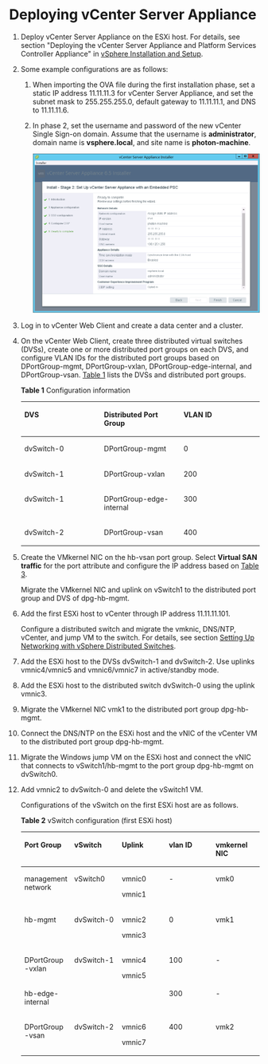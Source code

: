 # Deploying vCenter Server Appliance<a name="EN-US_TOPIC_0159392258"></a>

1.  Deploy vCenter Server Appliance on the ESXi host. For details, see section "Deploying the vCenter Server Appliance and Platform Services Controller Appliance" in  [vSphere Installation and Setup](https://docs.vmware.com/en/VMware-vSphere/6.5/com.vmware.vsphere.install.doc/GUID-F06BA415-66D8-42CD-9151-701BBBCE8D65.html).
2.  Some example configurations are as follows:
    1.  When importing the OVA file during the first installation phase, set a static IP address 11.11.11.3 for vCenter Server Appliance, and set the subnet mask to 255.255.255.0, default gateway to 11.11.11.1, and DNS to 11.11.11.6.
    2.  In phase 2, set the username and password of the new vCenter Single Sign-on domain. Assume that the username is  **administrator**, domain name is  **vsphere.local**, and site name is  **photon-machine**.

        ![](figures/4-4.png)

3.  Log in to vCenter Web Client and create a data center and a cluster.
4.  On the vCenter Web Client, create three distributed virtual switches \(DVSs\), create one or more distributed port groups on each DVS, and configure VLAN IDs for the distributed port groups based on DPortGroup-mgmt, DPortGroup-vxlan, DPortGroup-edge-internal, and DPortGroup-vsan.  [Table 1](#table47011255194512)  lists the DVSs and distributed port groups.

    **Table  1**  Configuration information

    <a name="table47011255194512"></a>
    <table><thead align="left"><tr id="row50855279"><th class="cellrowborder" valign="top" width="33.33333333333333%" id="mcps1.2.4.1.1"><p id="p25636935"><a name="p25636935"></a><a name="p25636935"></a>DVS</p>
    </th>
    <th class="cellrowborder" valign="top" width="33.33333333333333%" id="mcps1.2.4.1.2"><p id="p33061902"><a name="p33061902"></a><a name="p33061902"></a>Distributed Port Group</p>
    </th>
    <th class="cellrowborder" valign="top" width="33.33333333333333%" id="mcps1.2.4.1.3"><p id="p10044987"><a name="p10044987"></a><a name="p10044987"></a>VLAN ID</p>
    </th>
    </tr>
    </thead>
    <tbody><tr id="row7929439"><td class="cellrowborder" valign="top" width="33.33333333333333%" headers="mcps1.2.4.1.1 "><p id="p38304827"><a name="p38304827"></a><a name="p38304827"></a>dvSwitch-0</p>
    </td>
    <td class="cellrowborder" valign="top" width="33.33333333333333%" headers="mcps1.2.4.1.2 "><p id="p15683279"><a name="p15683279"></a><a name="p15683279"></a>DPortGroup-mgmt</p>
    </td>
    <td class="cellrowborder" valign="top" width="33.33333333333333%" headers="mcps1.2.4.1.3 "><p id="p62386116"><a name="p62386116"></a><a name="p62386116"></a>0</p>
    </td>
    </tr>
    <tr id="row24604138"><td class="cellrowborder" valign="top" width="33.33333333333333%" headers="mcps1.2.4.1.1 "><p id="p46778195"><a name="p46778195"></a><a name="p46778195"></a>dvSwitch-1</p>
    </td>
    <td class="cellrowborder" valign="top" width="33.33333333333333%" headers="mcps1.2.4.1.2 "><p id="p30937456"><a name="p30937456"></a><a name="p30937456"></a>DPortGroup-vxlan</p>
    </td>
    <td class="cellrowborder" valign="top" width="33.33333333333333%" headers="mcps1.2.4.1.3 "><p id="p22906026"><a name="p22906026"></a><a name="p22906026"></a>200</p>
    </td>
    </tr>
    <tr id="row4827645"><td class="cellrowborder" valign="top" width="33.33333333333333%" headers="mcps1.2.4.1.1 "><p id="p55494956"><a name="p55494956"></a><a name="p55494956"></a>dvSwitch-1</p>
    </td>
    <td class="cellrowborder" valign="top" width="33.33333333333333%" headers="mcps1.2.4.1.2 "><p id="p65906476"><a name="p65906476"></a><a name="p65906476"></a>DPortGroup-edge-internal</p>
    </td>
    <td class="cellrowborder" valign="top" width="33.33333333333333%" headers="mcps1.2.4.1.3 "><p id="p36824357"><a name="p36824357"></a><a name="p36824357"></a>300</p>
    </td>
    </tr>
    <tr id="row62983758"><td class="cellrowborder" valign="top" width="33.33333333333333%" headers="mcps1.2.4.1.1 "><p id="p1410734"><a name="p1410734"></a><a name="p1410734"></a>dvSwitch-2</p>
    </td>
    <td class="cellrowborder" valign="top" width="33.33333333333333%" headers="mcps1.2.4.1.2 "><p id="p47160602"><a name="p47160602"></a><a name="p47160602"></a>DPortGroup-vsan</p>
    </td>
    <td class="cellrowborder" valign="top" width="33.33333333333333%" headers="mcps1.2.4.1.3 "><p id="p61912443"><a name="p61912443"></a><a name="p61912443"></a>400</p>
    </td>
    </tr>
    </tbody>
    </table>

5.  Create the VMkernel NIC on the hb-vsan port group. Select  **Virtual SAN traffic**  for the port attribute and configure the IP address based on  [Table 3](environment-preparations.md#table5655194511448).

    Migrate the VMkernel NIC and uplink on vSwitch1 to the distributed port group and DVS of dpg-hb-mgmt.

6.  Add the first ESXi host to vCenter through IP address 11.11.11.101.

    Configure a distributed switch and migrate the vmknic, DNS/NTP, vCenter, and jump VM to the switch. For details, see section  [Setting Up Networking with vSphere Distributed Switches](https://docs.vmware.com/en/VMware-vSphere/6.5/com.vmware.vsphere.networking.doc/GUID-375B45C7-684C-4C51-BA3C-70E48DFABF04.html).

7.  Add the ESXi host to the DVSs dvSwitch-1 and dvSwitch-2. Use uplinks vmnic4/vmnic5 and vmnic6/vmnic7 in active/standby mode.
8.  Add the ESXi host to the distributed switch dvSwitch-0 using the uplink vmnic3.
9.  Migrate the VMkernel NIC vmk1 to the distributed port group dpg-hb-mgmt.
10. Connect the DNS/NTP on the ESXi host and the vNIC of the vCenter VM to the distributed port group dpg-hb-mgmt.
11. Migrate the Windows jump VM on the ESXi host and connect the vNIC that connects to vSwitch1/hb-mgmt to the port group dpg-hb-mgmt on dvSwitch0.
12. Add vmnic2 to dvSwitch-0 and delete the vSwitch1 VM.

    Configurations of the vSwitch on the first ESXi host are as follows.

    **Table  2**  vSwitch configuration \(first ESXi host\)

    <a name="table19703055134513"></a>
    <table><thead align="left"><tr id="row14294113"><th class="cellrowborder" valign="top" width="20%" id="mcps1.2.6.1.1"><p id="p16972520"><a name="p16972520"></a><a name="p16972520"></a>Port Group</p>
    </th>
    <th class="cellrowborder" valign="top" width="20%" id="mcps1.2.6.1.2"><p id="p24936720"><a name="p24936720"></a><a name="p24936720"></a>vSwitch</p>
    </th>
    <th class="cellrowborder" valign="top" width="20%" id="mcps1.2.6.1.3"><p id="p59475977"><a name="p59475977"></a><a name="p59475977"></a>Uplink</p>
    </th>
    <th class="cellrowborder" valign="top" width="20%" id="mcps1.2.6.1.4"><p id="p5661318"><a name="p5661318"></a><a name="p5661318"></a>vlan ID</p>
    </th>
    <th class="cellrowborder" valign="top" width="20%" id="mcps1.2.6.1.5"><p id="p33460290"><a name="p33460290"></a><a name="p33460290"></a>vmkernel NIC</p>
    </th>
    </tr>
    </thead>
    <tbody><tr id="row32033984"><td class="cellrowborder" valign="top" width="20%" headers="mcps1.2.6.1.1 "><p id="p44615908"><a name="p44615908"></a><a name="p44615908"></a>management network</p>
    </td>
    <td class="cellrowborder" valign="top" width="20%" headers="mcps1.2.6.1.2 "><p id="p57118825"><a name="p57118825"></a><a name="p57118825"></a>vSwitch0</p>
    </td>
    <td class="cellrowborder" valign="top" width="20%" headers="mcps1.2.6.1.3 "><p id="p63222135"><a name="p63222135"></a><a name="p63222135"></a>vmnic0</p>
    <p id="p32128304"><a name="p32128304"></a><a name="p32128304"></a>vmnic1</p>
    </td>
    <td class="cellrowborder" valign="top" width="20%" headers="mcps1.2.6.1.4 "><p id="p52255837"><a name="p52255837"></a><a name="p52255837"></a>-</p>
    </td>
    <td class="cellrowborder" valign="top" width="20%" headers="mcps1.2.6.1.5 "><p id="p4864423"><a name="p4864423"></a><a name="p4864423"></a>vmk0</p>
    </td>
    </tr>
    <tr id="row43779810"><td class="cellrowborder" valign="top" width="20%" headers="mcps1.2.6.1.1 "><p id="p56503713"><a name="p56503713"></a><a name="p56503713"></a>hb-mgmt</p>
    </td>
    <td class="cellrowborder" valign="top" width="20%" headers="mcps1.2.6.1.2 "><p id="p13398065"><a name="p13398065"></a><a name="p13398065"></a>dvSwitch-0</p>
    </td>
    <td class="cellrowborder" valign="top" width="20%" headers="mcps1.2.6.1.3 "><p id="p11501498"><a name="p11501498"></a><a name="p11501498"></a>vmnic2</p>
    <p id="p36404619"><a name="p36404619"></a><a name="p36404619"></a>vmnic3</p>
    </td>
    <td class="cellrowborder" valign="top" width="20%" headers="mcps1.2.6.1.4 "><p id="p63092987"><a name="p63092987"></a><a name="p63092987"></a>0</p>
    </td>
    <td class="cellrowborder" valign="top" width="20%" headers="mcps1.2.6.1.5 "><p id="p10258295"><a name="p10258295"></a><a name="p10258295"></a>vmk1</p>
    </td>
    </tr>
    <tr id="row25215798"><td class="cellrowborder" valign="top" width="20%" headers="mcps1.2.6.1.1 "><p id="p29213744"><a name="p29213744"></a><a name="p29213744"></a>DPortGroup -vxlan</p>
    </td>
    <td class="cellrowborder" rowspan="2" valign="top" width="20%" headers="mcps1.2.6.1.2 "><p id="p17503083"><a name="p17503083"></a><a name="p17503083"></a>dvSwitch-1</p>
    </td>
    <td class="cellrowborder" rowspan="2" valign="top" width="20%" headers="mcps1.2.6.1.3 "><p id="p8463631"><a name="p8463631"></a><a name="p8463631"></a>vmnic4</p>
    <p id="p9063815"><a name="p9063815"></a><a name="p9063815"></a>vmnic5</p>
    </td>
    <td class="cellrowborder" valign="top" width="20%" headers="mcps1.2.6.1.4 "><p id="p63080410"><a name="p63080410"></a><a name="p63080410"></a>100</p>
    </td>
    <td class="cellrowborder" valign="top" width="20%" headers="mcps1.2.6.1.5 "><p id="p9239594"><a name="p9239594"></a><a name="p9239594"></a>-</p>
    </td>
    </tr>
    <tr id="row16047484"><td class="cellrowborder" valign="top" headers="mcps1.2.6.1.1 "><p id="p24777809"><a name="p24777809"></a><a name="p24777809"></a>hb-edge-internal</p>
    </td>
    <td class="cellrowborder" valign="top" headers="mcps1.2.6.1.2 "><p id="p60845527"><a name="p60845527"></a><a name="p60845527"></a>300</p>
    </td>
    <td class="cellrowborder" valign="top" headers="mcps1.2.6.1.3 "><p id="p29540661"><a name="p29540661"></a><a name="p29540661"></a>-</p>
    </td>
    </tr>
    <tr id="row64539365"><td class="cellrowborder" valign="top" width="20%" headers="mcps1.2.6.1.1 "><p id="p60306108"><a name="p60306108"></a><a name="p60306108"></a>DPortGroup -vsan</p>
    </td>
    <td class="cellrowborder" valign="top" width="20%" headers="mcps1.2.6.1.2 "><p id="p52956542"><a name="p52956542"></a><a name="p52956542"></a>dvSwitch-2</p>
    </td>
    <td class="cellrowborder" valign="top" width="20%" headers="mcps1.2.6.1.3 "><p id="p61621525"><a name="p61621525"></a><a name="p61621525"></a>vmnic6</p>
    <p id="p17722820"><a name="p17722820"></a><a name="p17722820"></a>vmnic7</p>
    </td>
    <td class="cellrowborder" valign="top" width="20%" headers="mcps1.2.6.1.4 "><p id="p26262325"><a name="p26262325"></a><a name="p26262325"></a>400</p>
    </td>
    <td class="cellrowborder" valign="top" width="20%" headers="mcps1.2.6.1.5 "><p id="p46873582"><a name="p46873582"></a><a name="p46873582"></a>vmk2</p>
    </td>
    </tr>
    </tbody>
    </table>


